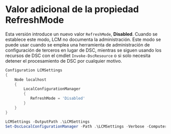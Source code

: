 # Valor adicional de la propiedad RefreshMode

Esta versión introduce un nuevo valor `RefreshMode`, **Disabled**. Cuando se establece este modo, LCM no documenta la administración. Este modo se puede usar cuando se emplea una herramienta de administración de configuración de terceros en lugar de DSC, mientras se siguen usando los recursos de DSC con el cmdlet `Invoke-DscResource` o si solo necesita detener el procesamiento de DSC por cualquier motivo.

```powershell
Configuration LCMSettings
{
    Node localhost
    {
        LocalConfigurationManager
        {
           RefreshMode = 'Disabled'
        }
    }
}

LCMSettings -OutputPath .\LCMSettings
Set-DscLocalConfigurationManager -Path .\LCMSettings -Verbose -ComputerName localhost
```
<!--HONumber=Mar16_HO2-->
